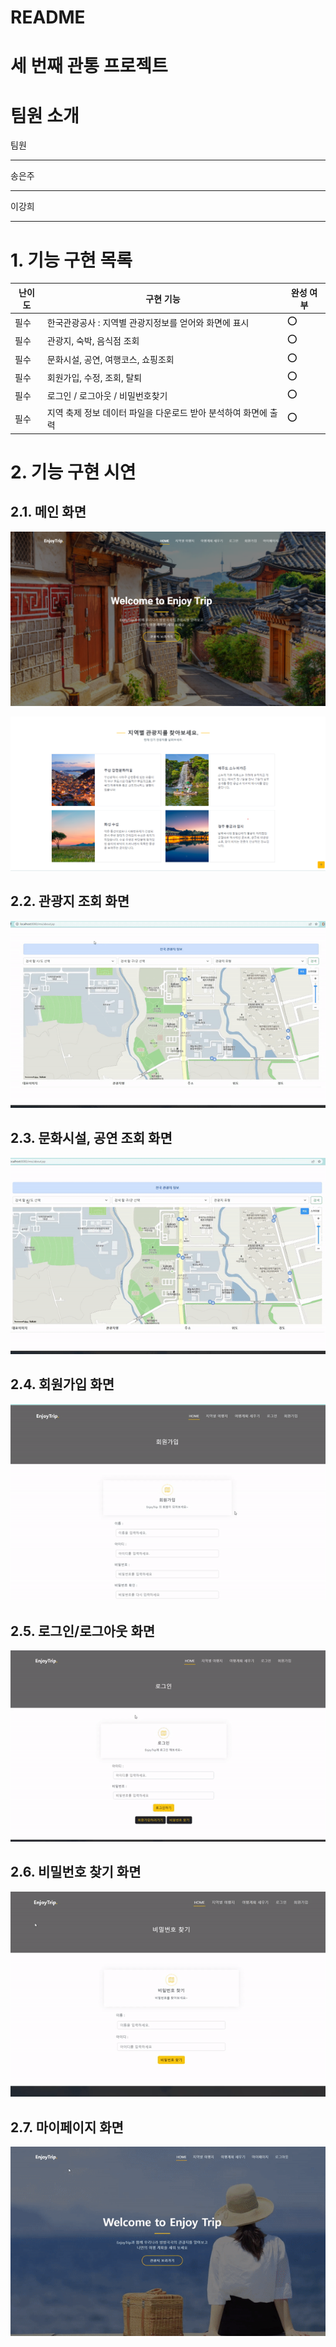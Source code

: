 # README

# 세 번째 관통 프로젝트

# 팀원 소개

팀원

---

송은주

---

이강희

---

# 1. 기능 구현 목록

| 난이도 | 구현 기능 | 완성 여부 |
| --- | --- | --- |
| 필수 | 한국관광공사 : 지역별 관광지정보를 얻어와 화면에 표시 | ⭕ |
| 필수 | 관광지, 숙박, 음식점 조회 | ⭕ |
| 필수 | 문화시설, 공연, 여행코스, 쇼핑조회 | ⭕ |
| 필수 | 회원가입, 수정, 조회, 탈퇴 | ⭕ |
| 필수 | 로그인 / 로그아웃 / 비밀번호찾기 | ⭕ |
| 필수 | 지역 축제 정보 데이터 파일을 다운로드 받아 분석하여 화면에 출력 | ⭕ |

# 2. 기능 구현 시연

## 2.1. 메인 화면

![Untitled](README/Untitled.png)

![Untitled](README/Untitled_1.png)

## 2.2. 관광지 조회 화면

![Untitled](README/gwangang.gif)

## 2.3. 문화시설, 공연 조회 화면

![Untitled](README/munhwa.gif)

## 2.4. 회원가입 화면

![Untitled](README/regist.gif)

## 2.5. 로그인/로그아웃 화면

![Untitled](README/loginlogout.gif)

## 2.6. 비밀번호 찾기 화면

![Untitled](README/findpw.gif)

## 2.7. 마이페이지 화면

![Untitled](README/mypage.gif)
